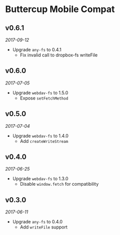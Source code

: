 # Buttercup Mobile Compat

## v0.6.1
_2017-09-12_

 * Upgrade `any-fs` to 0.4.1
   * Fix invalid call to dropbox-fs writeFile

## v0.6.0
_2017-07-05_

 * Upgrade `webdav-fs` to 1.5.0
   * Expose `setFetchMethod`

## v0.5.0
_2017-07-04_

 * Upgrade `webdav-fs` to 1.4.0
   * Add `createWriteStream`

## v0.4.0
_2017-06-25_

 * Upgrade `webdav-fs` to 1.3.0
   * Disable `window.fetch` for compatibility

## v0.3.0
_2017-06-11_

 * Upgrade `any-fs` to 0.4.0
   * Add `writeFile` support

